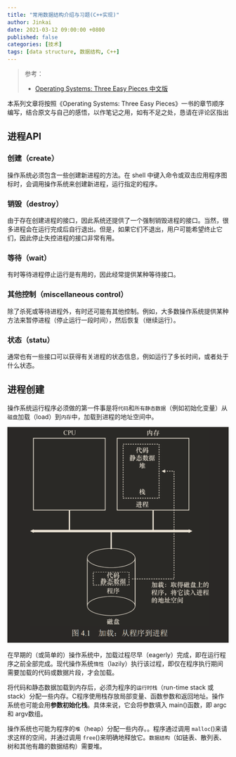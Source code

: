 ```yaml
---
title: "常用数据结构介绍与习题(C++实现)"
author: Jinkai
date: 2021-03-12 09:00:00 +0800
published: false
categories: [技术]
tags: [data structure, 数据结构, C++]
---
```


> 参考：
>
> - [Operating Systems: Three Easy Pieces 中文版](https://pages.cs.wisc.edu/~remzi/OSTEP/Chinese/)

本系列文章将按照《Operating Systems: Three Easy Pieces》一书的章节顺序编写，结合原文与自己的感悟，以作笔记之用，如有不足之处，恳请在评论区指出

## 进程API

### 创建（create）

操作系统必须包含一些创建新进程的方法。在 shell 中键入命令或双击应用程序图标时，会调用操作系统来创建新进程，运行指定的程序。

### 销毁（destroy）

由于存在创建进程的接口，因此系统还提供了一个强制销毁进程的接口。当然，很多进程会在运行完成后自行退出。但是，如果它们不退出，用户可能希望终止它们，因此停止失控进程的接口非常有用。

### 等待（wait）

有时等待进程停止运行是有用的，因此经常提供某种等待接口。

### 其他控制（miscellaneous control）

除了杀死或等待进程外，有时还可能有其他控制。例如，大多数操作系统提供某种方法来暂停进程（停止运行一段时间），然后恢复（继续运行）。

### 状态（statu）

通常也有一些接口可以获得有关进程的状态信息，例如运行了多长时间，或者处于什么状态。

## 进程创建

操作系统运行程序必须做的第一件事是将`代码`和`所有静态数据`（例如初始化变量）从`磁盘`加载（load）到`内存`中，加载到进程的地址空间中。

![加载：从程序到进程](/assets/img/2021-03-12-Operating-Systems-2/加载：从程序到进程.png)

在早期的（或简单的）操作系统中，加载过程尽早（eagerly）完成，即在运行程序之前全部完成。现代操作系统`惰性`（lazily）执行该过程，即仅在程序执行期间需要加载的代码或数据片段，才会加载。

将代码和静态数据加载到内存后，必须为程序的`运行时栈`（run-time stack 或 stack）分配一些内存。C程序使用栈存放局部变量、函数参数和返回地址。操作系统也可能会用**参数初始化栈**。具体来说，它会将参数填入 main()函数，即 argc 和 argv数组。

操作系统也可能为程序的`堆`（heap）分配一些内存。。程序通过调用 `malloc`()来请求这样的空间，并通过调用 `free`()来明确地释放它。`数据结构`（如链表、散列表、树和其他有趣的数据结构）需要堆。

